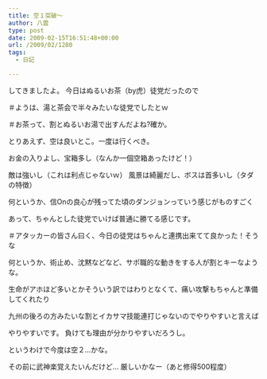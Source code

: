 ```yaml
---
title: 空１突破～
author: 八雲
type: post
date: 2009-02-15T16:51:48+00:00
url: /2009/02/1280
tags:
  - 日記

---
```

してきましたよ。 今日はぬるいお茶（by虎）徒党だったので
  
＃ようは、湯と茶会で半々みたいな徒党でしたとｗ
  
＃お茶って、割とぬるいお湯で出すんだよね?確か。

とりあえず、空は良いとこ。一度は行くべき。
  
お金の入りよし、宝箱多し（なんか一個空箱あったけど！）
  
敵は強いし（これは利点じゃないｗ） 風景は綺麗だし、ボスは首多いし（タダの特徴）

何というか、信Onの良心が残ってた頃のダンジョンっていう感じがものすごく
  
あって、ちゃんとした徒党でいけば普通に勝てる感じです。
  
＃アタッカーの皆さん曰く、今日の徒党はちゃんと連携出来てて良かった！そうな
  
何というか、術止め、沈黙などなど、サポ職的な動きをする人が割とキーなような。
  
生命がアホほど多いとかそういう訳ではわりとなくて、痛い攻撃もちゃんと準備してくれたり
  
九州の後ろの方みたいな割とイカサマ技能連打じゃないのでやりやすいと言えば
  
やりやすいです。 負けても理由が分かりやすいだろうし。

というわけで今度は空２…かな。
  
その前に武神楽覚えたいんだけど… 厳しいかなー（あと修得500程度）

